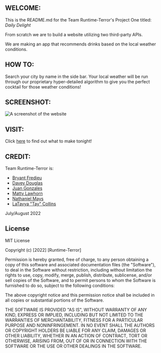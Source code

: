 ## WELCOME:


This is the README.md for the Team Runtime-Terror's Project One titled: <i>Daily Delight</i>

From scratch we are to build a website utilizing two third-party APIs.

We are making an app that recommends drinks based on the local weather conditions.

## HOW TO:

Search your city by name in the side bar. Your local weather will be run through our proprietary hyper-detailed algorithm to give you the perfect cocktail for those weather conditions!

## SCREENSHOT:
<img src='.\assets\Images\dd-scrnsht.png' alt='A screenshot of the website'/>

## VISIT:
Click <a href="https://natedogg97.github.io/DailyDelight/" target="_blank">here</a> to find out what to make tonight!

## CREDIT:
Team Runtime-Terror is:
* <a href="https://github.com/ibfredieu" target="_blank">Bryant Fredieu</a>
* <a href="https://github.com/ddouglas86" target="_blank">Davey Douglas</a>
* <a href="https://github.com/JuaGon653" target="_blank">Juan Gonzales</a>
* <a href="https://github.com/Lawhornmatt" target="_blank">Matty Lawhorn</a>
* <a href="https://github.com/NateDogg97" target="_blank">Nathaniel Mays</a>
* <a href="https://github.com/Collins418" target="_blank">LaTavya "Tay" Collins</a>

July/August 2022

## License

MIT License

Copyright (c) [2022] [Runtime-Terror]

Permission is hereby granted, free of charge, to any person obtaining a copy
of this software and associated documentation files (the "Software"), to deal
in the Software without restriction, including without limitation the rights
to use, copy, modify, merge, publish, distribute, sublicense, and/or sell
copies of the Software, and to permit persons to whom the Software is
furnished to do so, subject to the following conditions:

The above copyright notice and this permission notice shall be included in all
copies or substantial portions of the Software.

THE SOFTWARE IS PROVIDED "AS IS", WITHOUT WARRANTY OF ANY KIND, EXPRESS OR
IMPLIED, INCLUDING BUT NOT LIMITED TO THE WARRANTIES OF MERCHANTABILITY,
FITNESS FOR A PARTICULAR PURPOSE AND NONINFRINGEMENT. IN NO EVENT SHALL THE
AUTHORS OR COPYRIGHT HOLDERS BE LIABLE FOR ANY CLAIM, DAMAGES OR OTHER
LIABILITY, WHETHER IN AN ACTION OF CONTRACT, TORT OR OTHERWISE, ARISING FROM,
OUT OF OR IN CONNECTION WITH THE SOFTWARE OR THE USE OR OTHER DEALINGS IN THE
SOFTWARE.
